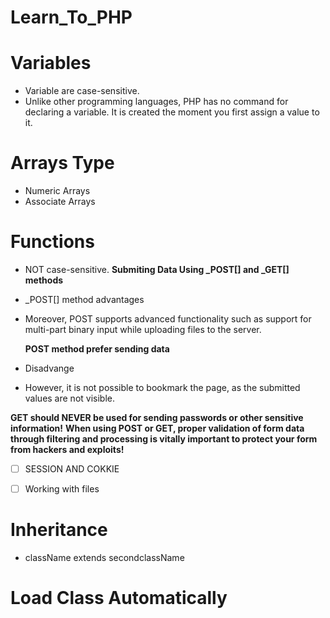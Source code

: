 # Learn_To_PHP
# **Variables**
- Variable are case-sensitive.
- Unlike other programming languages, PHP has no command for declaring a variable. It is created the moment you first assign a value to it.

# **Arrays Type**
- Numeric Arrays
- Associate Arrays

# **Functions**
-  NOT case-sensitive.
**Submiting Data Using _POST[] and _GET[] methods**

- _POST[] method advantages
 - Moreover, POST supports advanced functionality such as support for multi-part binary input while uploading files to the server.
 
   **POST method prefer sending data**
   
- Disadvange
 - However, it is not possible to bookmark the page, as the submitted values are not visible.
 
**GET should NEVER be used for sending passwords or other sensitive information!**
**When using POST or GET, proper validation of form data through filtering and processing is vitally important to protect your form from hackers and exploits!**

- [ ] SESSION AND COKKIE

- [ ] Working with files

#  Inheritance 
- className extends secondclassName
# Load Class Automatically

